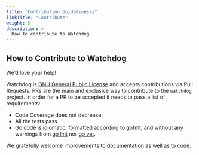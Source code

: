 ```yaml
---
title: "Contribution Guidelinesss"
linkTitle: "Contribute"
weight: 5
description: >
  How to contribute to Watchdog
---
```


How to Contribute to Watchdog
--------------------

We’d love your help!

Watchdog is [GNU General Public License](https://www.gnu.org/licenses/gpl-3.0.en.html) and accepts contributions via Pull Requests. PRs are the main and exclusive way to contribute to the `watchdog` project. In order for a PR to be accepted it needs to pass a list of requirements:

* Code Coverage does not decrease.
* All the tests pass.
* Go code is idiomatic, formatted according to [gofmt](https://golang.org/cmd/gofmt/), and without any warnings from [go lint](https://github.com/golang/lint) nor [go vet](https://golang.org/cmd/vet/).

We gratefully welcome improvements to documentation as well as to code.